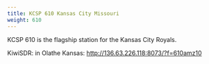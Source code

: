 ```yaml
---
title: KCSP 610 Kansas City Missouri
weight: 610
---
```

KCSP 610 is the flagship station for the Kansas City Royals.

<!--more-->

KiwiSDR: in Olathe Kansas: http://136.63.226.118:8073/?f=610amz10
